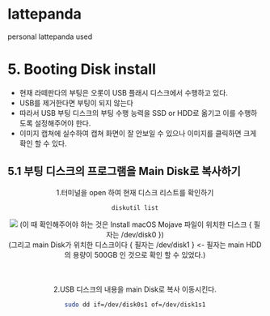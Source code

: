 # lattepanda
personal lattepanda used

# 5. Booting Disk install
- 현재 라떼판다의 부팅은 오롯이 USB 플래시 디스크에서 수행하고 있다.
- USB를 제거한다면 부팅이 되지 않는다
- 따라서 USB 부팅 디스크의 부팅 수행 능력을 SSD or HDD로 옮기고 이를 수행하도록 설정해주어야 한다.
- 이미지 캡쳐에 실수하여 캡쳐 화면이 잘 안보일 수 있으나 이미지를 클릭하면 크게 확인 할 수 있다.

## 5.1 부팅 디스크의 프로그램을 Main Disk로 복사하기
<div align="center">
  1.터미널을 open 하여 현재 디스크 리스트를 확인하기

```bash
diskutil list
```

  <img src="https://user-images.githubusercontent.com/92789013/194243393-fba98518-9be3-463c-9dff-bd6191edaf4b.png">
  (이 때 확인해주어야 하는 것은 Install macOS Mojave 파일이 위치한 디스크 { 필자는 /dev/disk0 })<br>
  (그리고 main Disk가 위치한 디스크이다 { 필자는 /dev/disk1 } <- 필자는 main HDD의 용량이 500GB 인 것으로 확인 할 수 있었다.)
  <br>
  <br>
  <br>
  
  2.USB 디스크의 내용을 main Disk로 복사 이동시킨다.
  ```bash
  sudo dd if=/dev/disk0s1 of=/dev/disk1s1
  ```
  
  
  
</div>
